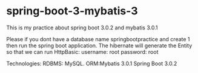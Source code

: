 # spring-boot-3-mybatis-3
This is my practice about spring boot 3.0.2 and mybatis 3.0.1

Please if you dont have a database name springbootpractice and create 1 then run the spring boot application.
The hibernate will generate the Entity so that we can run
HttpBasic:
username: root
password: root

Technologies:
RDBMS: MySQL.
ORM:Mybatis 3.0.1
Spring Boot 3.0.2

